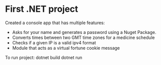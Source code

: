 # First .NET project
Created a console app that has multiple features:
- Asks for your name and generates a password using a Nuget Package.
- Converts times between two GMT time zones for a medicine schedule
- Checks if a given IP is a valid ipv4 format
- Module that acts as a virtual fortune cookie message

To run project:
dotnet build
dotnet run